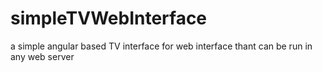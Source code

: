# simpleTVWebInterface
a simple angular based TV interface for web interface thant can be run in any web server
